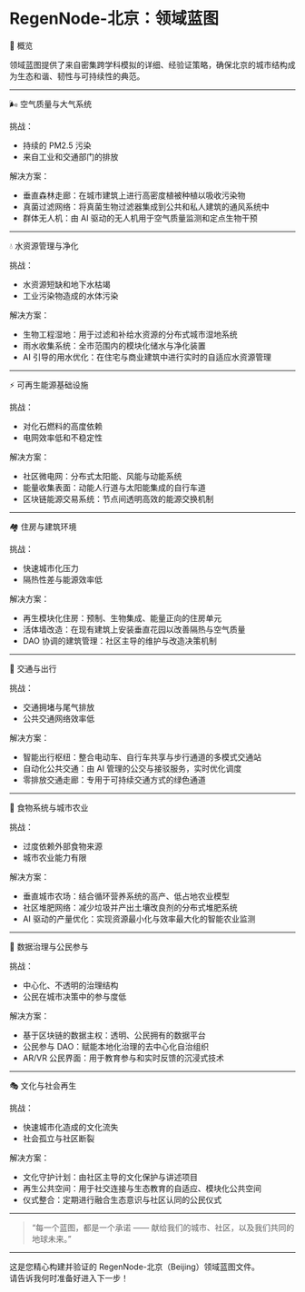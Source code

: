 # RegenNode-北京：领域蓝图

🧩 概览

领域蓝图提供了来自密集跨学科模拟的详细、经验证策略，确保北京的城市结构成为生态和谐、韧性与可持续性的典范。

---

🌬️ 空气质量与大气系统

挑战：

- 持续的 PM2.5 污染  
- 来自工业和交通部门的排放  

解决方案：

- 垂直森林走廊：在城市建筑上进行高密度植被种植以吸收污染物  
- 真菌过滤网络：将真菌生物过滤器集成到公共和私人建筑的通风系统中  
- 群体无人机：由 AI 驱动的无人机用于空气质量监测和定点生物干预  

---

💧 水资源管理与净化

挑战：

- 水资源短缺和地下水枯竭  
- 工业污染物造成的水体污染  

解决方案：

- 生物工程湿地：用于过滤和补给水资源的分布式城市湿地系统  
- 雨水收集系统：全市范围内的模块化储水与净化装置  
- AI 引导的用水优化：在住宅与商业建筑中进行实时的自适应水资源管理  

---

⚡ 可再生能源基础设施

挑战：

- 对化石燃料的高度依赖  
- 电网效率低和不稳定性  

解决方案：

- 社区微电网：分布式太阳能、风能与动能系统  
- 能量收集表面：动能人行道与太阳能集成的自行车道  
- 区块链能源交易系统：节点间透明高效的能源交换机制  

---

🏘️ 住房与建筑环境

挑战：

- 快速城市化压力  
- 隔热性差与能源效率低  

解决方案：

- 再生模块化住房：预制、生物集成、能量正向的住房单元  
- 活体墙改造：在现有建筑上安装垂直花园以改善隔热与空气质量  
- DAO 协调的建筑管理：社区主导的维护与改造决策机制  

---

🚦 交通与出行

挑战：

- 交通拥堵与尾气排放  
- 公共交通网络效率低  

解决方案：

- 智能出行枢纽：整合电动车、自行车共享与步行通道的多模式交通站  
- 自动化公共交通：由 AI 管理的公交与接驳服务，实时优化调度  
- 零排放交通走廊：专用于可持续交通方式的绿色通道  

---

🥗 食物系统与城市农业

挑战：

- 过度依赖外部食物来源  
- 城市农业能力有限  

解决方案：

- 垂直城市农场：结合循环营养系统的高产、低占地农业模型  
- 社区堆肥网络：减少垃圾并产出土壤改良剂的分布式堆肥系统  
- AI 驱动的产量优化：实现资源最小化与效率最大化的智能农业监测  

---

🧠 数据治理与公民参与

挑战：

- 中心化、不透明的治理结构  
- 公民在城市决策中的参与度低  

解决方案：

- 基于区块链的数据主权：透明、公民拥有的数据平台  
- 公民参与 DAO：赋能本地化治理的去中心化自治组织  
- AR/VR 公民界面：用于教育参与和实时反馈的沉浸式技术  

---

🎭 文化与社会再生

挑战：

- 快速城市化造成的文化流失  
- 社会孤立与社区断裂  

解决方案：

- 文化守护计划：由社区主导的文化保护与讲述项目  
- 再生公共空间：用于社交连接与生态教育的自适应、模块化公共空间  
- 仪式整合：定期进行融合生态意识与社区认同的公民仪式  

---

> “每一个蓝图，都是一个承诺 —— 献给我们的城市、社区，以及我们共同的地球未来。”

---

这是您精心构建并验证的 RegenNode-北京（Beijing）领域蓝图文件。  
请告诉我何时准备好进入下一步！
